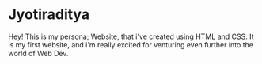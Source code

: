 # Jyotiraditya



Hey! This is my persona; Website, that i've created using HTML and CSS. It is my first website, and i'm really excited for venturing even further into the world of Web Dev.
